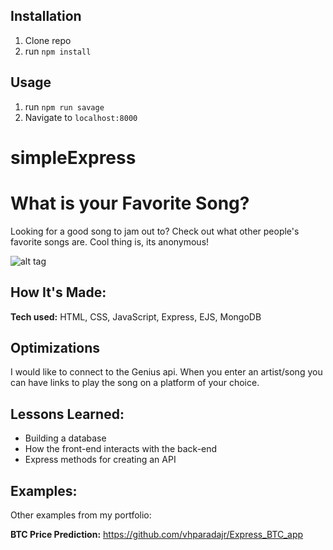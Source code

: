 
## Installation

1. Clone repo
2. run `npm install`

## Usage

1. run `npm run savage`
2. Navigate to `localhost:8000`
# simpleExpress

# What is your Favorite Song?
Looking for a good song to jam out to? Check out what other people's favorite songs are. Cool thing is, its anonymous!


![alt tag](https://imgur.com/9AZO4P2)

## How It's Made:

**Tech used:** HTML, CSS, JavaScript, Express, EJS, MongoDB


## Optimizations

I would like to connect to the Genius api. When you enter an artist/song you can have links to play the song on a platform of your choice. 

## Lessons Learned:

- Building a database
- How the front-end interacts with the back-end
- Express methods for creating an API

## Examples:
Other examples from my portfolio:

**BTC Price Prediction:** https://github.com/vhparadajr/Express_BTC_app


